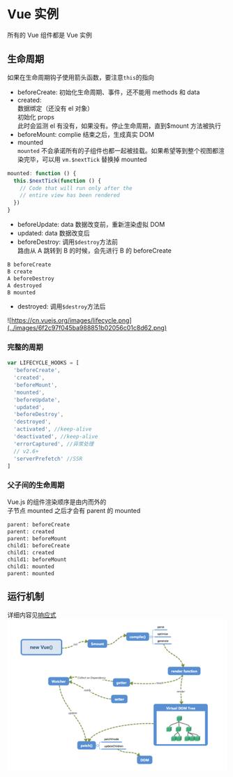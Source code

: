 # Vue 实例

所有的 Vue 组件都是 Vue 实例

## 生命周期

如果在生命周期钩子使用箭头函数，要注意`this`的指向

- beforeCreate: 初始化生命周期、事件，还不能用 methods 和 data
- created:  
  数据绑定（还没有 el 对象）  
  初始化 props  
  此时会监测 el 有没有，如果没有。停止生命周期，直到\$mount 方法被执行
- beforeMount: complie 结束之后，生成真实 DOM
- mounted  
  `mounted` 不会承诺所有的子组件也都一起被挂载。如果希望等到整个视图都渲染完毕，可以用 `vm.$nextTick` 替换掉 mounted

```js
mounted: function () {
  this.$nextTick(function () {
    // Code that will run only after the
    // entire view has been rendered
  })
}
```

- beforeUpdate: data 数据改变前，重新渲染虚拟 DOM
- updated: data 数据改变后
- beforeDestroy: 调用`$destroy`方法前  
  路由从 A 跳转到 B 的时候，会先进行 B 的 beforeCreate

```
B beforeCreate
B create
A beforeDestroy
A destroyed
B mounted
```

- destroyed: 调用`$destroy`方法后

![https://cn.vuejs.org/images/lifecycle.png](../images/6f2c97f045ba988851b02056c01c8d62.png)

### 完整的周期

```js
var LIFECYCLE_HOOKS = [
  'beforeCreate',
  'created',
  'beforeMount',
  'mounted',
  'beforeUpdate',
  'updated',
  'beforeDestroy',
  'destroyed',
  'activated', //keep-alive
  'deactivated', //keep-alive
  'errorCaptured', //异常处理
  // v2.6+
  'serverPrefetch' //SSR
]
```

### 父子间的生命周期

Vue.js 的组件渲染顺序是由内而外的  
子节点 mounted 之后才会有 parent 的 mounted

```
parent: beforeCreate
parent: created
parent: beforeMount
child1: beforeCreate
child1: created
child1: beforeMount
child1: mounted
parent: mounted
```

## 运行机制

详细内容见[响应式](./20_responsive.md)
![](../images/33f72cc561e3f368215ee8bf252a69b8.png)
